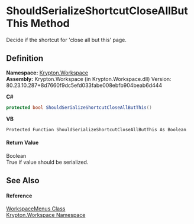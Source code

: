 # ShouldSerializeShortcutCloseAllButThis Method


Decide if the shortcut for 'close all but this' page.



## Definition
**Namespace:** <a href="0dbf488f-9676-a1e5-a949-1b4bcea03d52.md">Krypton.Workspace</a>  
**Assembly:** Krypton.Workspace (in Krypton.Workspace.dll) Version: 80.23.10.287+8d7660f9dc5efd033fabe008ebfb904beab6d444

**C#**
``` C#
protected bool ShouldSerializeShortcutCloseAllButThis()
```
**VB**
``` VB
Protected Function ShouldSerializeShortcutCloseAllButThis As Boolean
```



#### Return Value
Boolean  
True if value should be serialized.

## See Also


#### Reference
<a href="43e0663b-4351-7e09-61ec-89a46359473b.md">WorkspaceMenus Class</a>  
<a href="0dbf488f-9676-a1e5-a949-1b4bcea03d52.md">Krypton.Workspace Namespace</a>  
